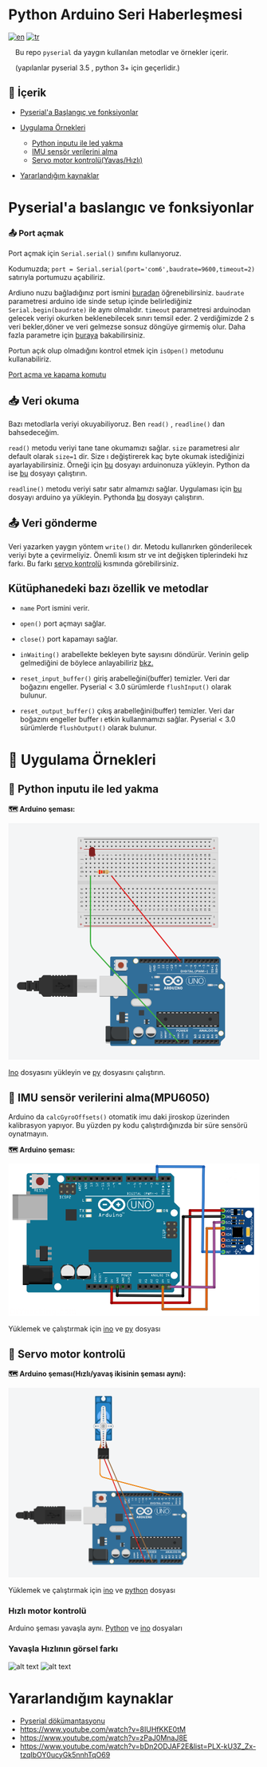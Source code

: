 # Python Arduino Seri Haberleşmesi
[![en](https://img.shields.io/badge/lang-en-red.svg)](https://github.com/ErenKaymakci/Pyserial-Arduino/blob/main/README.en.md)
[![tr](https://img.shields.io/badge/lang-tr-green.svg)](https://github.com/ErenKaymakci/Pyserial-Arduino/blob/main/README.md)

&emsp;Bu repo `pyserial` da yaygın kullanılan metodlar ve örnekler içerir. 

&emsp;(yapılanlar pyserial 3.5 , python 3+ için geçerlidir.)

## 📑 İçerik
- [Pyserial'a Başlangıç ve fonksiyonlar](#pyseriala-baslangıc-ve-fonksiyonlar)
- [Uygulama Örnekleri](#-uygulama-örnekleri)
  * [Python inputu ile led yakma](#-python-inputu-ile-led-yakma)
  * [IMU sensör verilerini alma](#-imu-sensör-verilerini-alma)
  * [Servo motor kontrolü(Yavaş/Hızlı)](#-servo-motor-kontrolü)
  
  
- [Yararlandığım kaynaklar](#yararlandığım-kaynaklar)


# Pyserial'a baslangıc ve fonksiyonlar 


### 📤 Port açmak 
Port açmak için `Serial.serial()` sınıfını kullanıyoruz.
 
Kodumuzda; `port = Serial.serial(port='com6',baudrate=9600,timeout=2)` satırıyla portumuzu açabiliriz.

Ardiuno nuzu bağladığınız port ismini [buradan](/img/port_name.png) öğrenebilirsiniz. `baudrate` parametresi arduino ide sinde setup içinde belirlediğiniz `Serial.begin(baudrate)` ile aynı olmalıdır. `timeout` parametresi arduinodan gelecek veriyi okurken beklenebilecek sınırı temsil eder. 2 verdiğimizde 2 s veri bekler,döner ve veri gelmezse sonsuz döngüye girmemiş olur. Daha fazla parametre için [buraya](https://pyserial.readthedocs.io/en/latest/pyserial_api.html) bakabilirsiniz. 

 Portun açık olup olmadığını kontrol etmek için `isOpen()` metodunu kullanabiliriz.
 
 [Port açma ve kapama komutu](#kütüphanedeki-bazı-özellik-ve-metodlar)
 
 
 ## 📥 Veri okuma 
 Bazı metodlarla veriyi okuyabiliyoruz. Ben `read()` , `readline()` dan bahsedeceğim. 
 
 `read()` metodu veriyi tane tane okumamızı sağlar. `size` parametresi alır default olarak `size=1` dir. Size ı değiştirerek kaç byte okumak istediğinizi ayarlayabilirsiniz. Örneği için [bu](/getting_data/read.ino) dosyayı arduinonuza yükleyin. Python da ise [bu](/getting_data/read.py) dosyayı çalıştırın. 
 
 `readline()` metodu veriyi satır satır almamızı sağlar. Uygulaması için [bu](/getting_data/readline.ino) dosyayı arduino ya yükleyin. Pythonda [bu](/getting_data/readline.py) dosyayı çalıştırın.
 
 ## 📤 Veri gönderme 
 Veri yazarken yaygın yöntem `write()` dır. Metodu kullanırken gönderilecek veriyi byte a çevirmeliyiz. Önemli kısım str ve int değişken tiplerindeki hız farkı. Bu farkı [servo kontrolü](#yavaşla-hızlının-görsel-farkı) kısmında görebilirsiniz.
 
 ## Kütüphanedeki bazı özellik ve metodlar  
 
- `name` Port ismini verir. 
 
- `open()` port açmayı sağlar.

- `close()` port kapamayı sağlar.
 
- `inWaiting()` arabellekte bekleyen byte sayısını döndürür. Verinin gelip gelmediğini de böylece anlayabiliriz [bkz.](https://github.com/ErenKaymakci/Pyserial-Arduino/blob/002c566eee71164368898c6a46be18dde569cb69/examples/getting_imu_values/get_imu_data.py#L10)

- `reset_input_buffer()` giriş arabelleğini(buffer) temizler. Veri dar boğazını engeller. Pyserial < 3.0 sürümlerde `flushInput()` olarak bulunur.

- `reset_output_buffer()` çıkış arabelleğini(buffer) temizler. Veri dar boğazını engeller buffer ı etkin kullanmamızı sağlar. Pyserial < 3.0 sürümlerde `flushOutput()` olarak bulunur.



# 📖 Uygulama Örnekleri

## 📌 Python inputu ile led yakma

**🗺️ Arduino şeması:**

![led on-off](/img/led_sema.png)

[Ino](/examples/led_on-off/led_on-off.ino) dosyasını yükleyin ve [py](/examples/led_on-off/led_on-off.py) dosyasını çalıştırın.  

## 📌 IMU sensör verilerini alma(MPU6050)

Arduino da `calcGyroOffsets()` otomatik imu daki jiroskop üzerinden kalibrasyon yapıyor. Bu yüzden py kodu çalıştırdığınızda bir süre sensörü oynatmayın. 

**🗺️ Arduino şeması:**

![IMU](/img/imu_sema.png)

Yüklemek ve çalıştırmak için [ino](/examples/getting_imu_values/get_imu_data.ino) ve [py](/examples/getting_imu_values/get_imu_data.py) dosyası



## 📌 Servo motor kontrolü

**🗺️ Arduino şeması(Hızlı/yavaş ikisinin şeması aynı):**

![servo](/img/servo_sema.png)

Yüklemek ve çalıştırmak için [ino](/examples/servo_control/servo_control.ino) ve [python](/examples/servo_control/servo_control.py) dosyası

### Hızlı motor kontrolü
Arduino şeması yavaşla aynı. [Python](/examples/servo_control-faster/servo_control_faster.py) ve [ino](/examples/servo_control-faster/servo_control_faster.ino) dosyaları

### Yavaşla Hızlının görsel farkı


![alt text](/img/normal.gif "Slow")  ![alt text](/img/faster.gif "Faster")


# Yararlandığım kaynaklar
- [Pyserial dökümantasyonu](https://pyserial.readthedocs.io/en/latest/pyserial_api.html)
- https://www.youtube.com/watch?v=8IUHfKKE0tM
- https://www.youtube.com/watch?v=zPaJ0MnaJ8E
- https://www.youtube.com/watch?v=bDn2ODJAF2E&list=PLX-kU3Z_Zx-tzqIbOY0ucyGk5nnhTqO69
